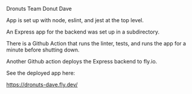Dronuts Team Donut Dave

App is set up with node, eslint, and jest at the top level.

An Express app for the backend was set up in a subdirectory.

There is a Github Action that runs the linter, tests, and runs the app for a minute before shutting down.

Another Github action deploys the Express backend to fly.io.

See the deployed app here:

https://dronuts-dave.fly.dev/
